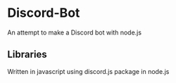 # Discord-Bot
An attempt to make a Discord bot with node.js

## Libraries
Written in javascript using discord.js package in node.js
